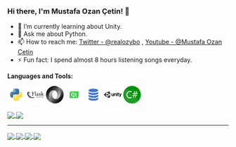 ### Hi there, I'm Mustafa Ozan Çetin! 👋

- 🌱 I’m currently learning about Unity.
- 💬 Ask me about Python.
- 📫 How to reach me: [Twitter - @realozybo](https://twitter.com/realozybo) , [Youtube - @Mustafa Ozan Çetin](https://www.youtube.com/channel/UCxKyH8_uxA7XXHI5qW_qafA?)
- ⚡ Fun fact: I spend almost 8 hours listening songs everyday.

**Languages and Tools:**  

<code><img height="40" src="https://raw.githubusercontent.com/github/explore/80688e429a7d4ef2fca1e82350fe8e3517d3494d/topics/python/python.png"></code>
<code><img height="40" src="https://raw.githubusercontent.com/github/explore/80688e429a7d4ef2fca1e82350fe8e3517d3494d/topics/flask/flask.png"></code>
<code><img height="40" src="https://raw.githubusercontent.com/github/explore/80688e429a7d4ef2fca1e82350fe8e3517d3494d/topics/json/json.png"></code>
<code><img height="40" src="https://raw.githubusercontent.com/github/explore/80688e429a7d4ef2fca1e82350fe8e3517d3494d/topics/qt/qt.png"></code>
<code><img height="40" src="https://raw.githubusercontent.com/github/explore/80688e429a7d4ef2fca1e82350fe8e3517d3494d/topics/sql/sql.png"></code>
<code><img height="40" src="https://raw.githubusercontent.com/github/explore/80688e429a7d4ef2fca1e82350fe8e3517d3494d/topics/unity/unity.png"></code>
<code><img height="40" src="https://raw.githubusercontent.com/github/explore/80688e429a7d4ef2fca1e82350fe8e3517d3494d/topics/csharp/csharp.png"></code>

<a href="https://github.com/mozancetin">
  <img align="center" src="https://github-readme-stats.vercel.app/api?username=mozancetin&&show_icons=true&title_color=ffffff&icon_color=bb2acf&text_color=daf7dc&bg_color=151515" />
</a>

<a href="https://github.com/mozancetin">
  <img align="center" src="https://github-readme-stats.vercel.app/api/top-langs/?username=mozancetin&theme=dark&hide_langs_below=1" />
</a>

<hr>

<a href="https://github.com/mozancetin/Selenium-Instagram-Unfollow">
  <img align="center" src="https://github-readme-stats.vercel.app/api/pin/?username=mozancetin&repo=Selenium-Instagram-Unfollow&theme=dark" />
</a>

<a href="https://github.com/mozancetin/LoL-Match-Accepter-and-Lane-Picker-Bot">
  <img align="center" src="https://github-readme-stats.vercel.app/api/pin/?username=mozancetin&repo=LoL-Match-Accepter-and-Lane-Picker-Bot&theme=dark" />
</a>

<a href="https://github.com/mozancetin/Ozybo-Bot">
  <img align="center" src="https://github-readme-stats.vercel.app/api/pin/?username=mozancetin&repo=Ozybo-Bot&theme=dark" />
</a>

<a href="https://github.com/mozancetin/Image-to-ASCII-Art">
  <img align="center" src="https://github-readme-stats.vercel.app/api/pin/?username=mozancetin&repo=Image-to-ASCII-Art&theme=dark" />
</a>

